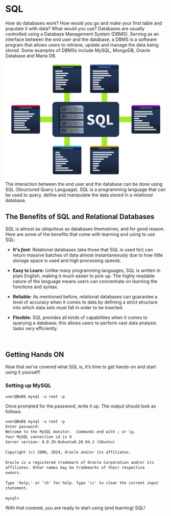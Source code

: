 # SQL

How do databases work? How would you go and make your first table and populate it with data? What would you use? Databases are usually controlled using a Database Management System (DBMS). Serving as an interface between the end user and the database, a DBMS is a software program that allows users to retrieve, update and manage the data being stored. Some examples of DBMSs include MySQL, MongoDB, Oracle Database and Maria DB.

![66c513e4445cb5649e636a36-1727687095405.png](../../_resources/66c513e4445cb5649e636a36-1727687095405.png)

The interaction between the end user and the database can be done using <span style="color: inherit;">SQL</span> (Structured Query Language). <span style="color: inherit;">SQL</span> is a programming language that can be used to query, define and manipulate the data stored in a relational database.

## The Benefits of <span style="color: inherit;">SQL</span> and Relational Databases

<span style="color: inherit;">SQL</span> is almost as ubiquitous as databases themselves, and for good reason. Here are some of the benefits that come with learning and using to use <span style="color: inherit;">SQL</span>:

- **It's *fast*:** Relational databases (aka those that <span style="color: inherit;">SQL</span> is used for) can return massive batches of data almost instantaneously due to how little storage space is used and high processing speeds.
    
- **Easy to Learn:** Unlike many programming languages, <span style="color: inherit;">SQL</span> is written in plain English, making it much easier to pick up. The highly readable nature of the language means users can concentrate on learning the functions and syntax.
    
- **Reliable:** As mentioned before, relational databases can guarantee a level of accuracy when it comes to data by defining a strict structure into which data sets must fall in order to be inserted.
    
- **Flexible:** <span style="color: inherit;">SQL</span> provides all kinds of capabilities when it comes to querying a database; this allows users to perform vast data analysis tasks very efficiently.
    

&nbsp;

## Getting Hands ON

Now that we’ve covered what <span style="color: inherit;">SQL</span> is, it’s time to get hands-on and start using it yourself! 

### Setting up MySQL

```shell-session
user@BoB$ mysql -u root -p
```

Once prompted for the password, write it up. The output should look as follows:

```shell-session
user@BoB$ mysql -u root -p
Enter password: 
Welcome to the MySQL monitor.  Commands end with ; or \g.
Your MySQL connection id is 8
Server version: 8.0.39-0ubuntu0.20.04.1 (Ubuntu)

Copyright (c) 2000, 2024, Oracle and/or its affiliates.

Oracle is a registered trademark of Oracle Corporation and/or its
affiliates. Other names may be trademarks of their respective
owners.

Type 'help;' or '\h' for help. Type '\c' to clear the current input statement.

mysql> 
```

With that covered, you are ready to start using (and learning) <span style="color: inherit;">SQL</span>!